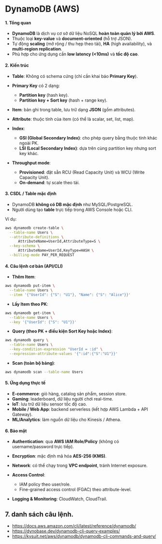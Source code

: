 # DynamoDB (AWS)

#### 1. Tổng quan

* **DynamoDB** là dịch vụ cơ sở dữ liệu NoSQL **hoàn toàn quản lý bởi AWS**.
* Thuộc loại **key-value** và **document-oriented** (hỗ trợ JSON).
* Tự động **scaling** (mở rộng / thu hẹp theo tải), **HA** (high availability), và **multi-region replication**.
* Phù hợp cho ứng dụng cần **low latency (<10ms)** và **tốc độ cao**.
#### 2. Kiến trúc

* **Table**: Không có schema cứng (chỉ cần khai báo **Primary Key**).
* **Primary Key** có 2 dạng:

  * **Partition key** (hash key).
  * **Partition key + Sort key** (hash + range key).
* **Item**: bản ghi trong table, lưu trữ dạng **JSON** (gồm attributes).
* **Attribute**: thuộc tính của item (có thể là scalar, set, list, map).
* **Index**:

  * **GSI (Global Secondary Index)**: cho phép query bằng thuộc tính khác ngoài PK.
  * **LSI (Local Secondary Index)**: dựa trên cùng partition key nhưng sort key khác.
* **Throughput mode**:

  * **Provisioned**: đặt sẵn RCU (Read Capacity Unit) và WCU (Write Capacity Unit).
  * **On-demand**: tự scale theo tải.
#### 3. CSDL / Table mặc định

* DynamoDB **không có DB mặc định** như MySQL/PostgreSQL.
* Người dùng tạo **table** trực tiếp trong AWS Console hoặc CLI.

Ví dụ:

```bash
aws dynamodb create-table \
  --table-name Users \
  --attribute-definitions \
      AttributeName=UserId,AttributeType=S \
  --key-schema \
      AttributeName=UserId,KeyType=HASH \
  --billing-mode PAY_PER_REQUEST
```
#### 4. Câu lệnh cơ bản (API/CLI)

* **Thêm Item**:

```bash
aws dynamodb put-item \
  --table-name Users \
  --item '{"UserId": {"S": "U1"}, "Name": {"S": "Alice"}}'
```

* **Lấy Item theo PK**:

```bash
aws dynamodb get-item \
  --table-name Users \
  --key '{"UserId": {"S": "U1"}}'
```

* **Query (theo PK + điều kiện Sort Key hoặc Index)**:

```bash
aws dynamodb query \
  --table-name Users \
  --key-condition-expression "UserId = :id" \
  --expression-attribute-values '{":id":{"S":"U1"}}'
```

* **Scan (toàn bộ bảng)**:

```bash
aws dynamodb scan --table-name Users
```
#### 5. Ứng dụng thực tế

* **E-commerce**: giỏ hàng, catalog sản phẩm, session store.
* **Gaming**: leaderboard, dữ liệu người chơi real-time.
* **IoT**: lưu trữ dữ liệu sensor tốc độ cao.
* **Mobile / Web App**: backend serverless (kết hợp AWS Lambda + API Gateway).
* **ML/Analytics**: làm nguồn dữ liệu cho Kinesis / Athena.
#### 6. Bảo mật

* **Authentication**: qua **AWS IAM Role/Policy** (không có username/password trực tiếp).
* **Encryption**: mặc định mã hóa **AES-256 (KMS)**.
* **Network**: có thể chạy trong **VPC endpoint**, tránh Internet exposure.
* **Access Control**:

  * IAM policy theo user/role.
  * Fine-grained access control (FGAC) theo attribute-level.
* **Logging & Monitoring**: CloudWatch, CloudTrail.
## 7. danh sách câu lệnh.
- https://docs.aws.amazon.com/cli/latest/reference/dynamodb/
- https://dynobase.dev/dynamodb-cli-query-examples/
- https://kysuit.net/aws/dynamodb/dynamodb-cli-commands-and-query/
